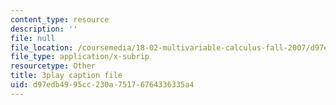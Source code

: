 ```yaml
---
content_type: resource
description: ''
file: null
file_location: /coursemedia/18-02-multivariable-calculus-fall-2007/d97edb4995cc230a75176764336335a4_sr7kCpzAuYw.srt
file_type: application/x-subrip
resourcetype: Other
title: 3play caption file
uid: d97edb49-95cc-230a-7517-6764336335a4
---
```

